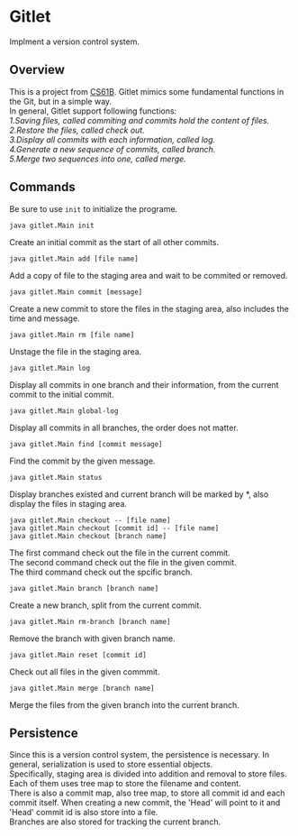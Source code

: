 # Gitlet
Implment a version control system.
## Overview
This is a project from [CS61B](https://sp21.datastructur.es/materials/proj/proj2/proj2). Gitlet mimics some fundamental functions in the Git, but in a simple way.  
In general, Gitlet support following functions:  
_1.Saving files, called commiting and commits hold the content of files._  
_2.Restore the files, called check out._  
_3.Display all commits with each information, called log._  
_4.Generate a new sequence of commits, called branch._  
_5.Merge two sequences into one, called merge._
## Commands
Be sure to use `init` to initialize the programe.  
```
java gitlet.Main init 
```
Create an initial commit as the start of all other commits.
```
java gitlet.Main add [file name]
```
Add a copy of file to the staging area and wait to be commited or removed.
```
java gitlet.Main commit [message]
```
Create a new commit to store the files in the staging area, also includes the time and message.
```
java gitlet.Main rm [file name]
```
Unstage the file in the staging area.
```
java gitlet.Main log
```
Display all commits in one branch and their information, from the current commit to the initial commit.
```
java gitlet.Main global-log
```
Display all commits in all branches, the order does not matter.
```
java gitlet.Main find [commit message]
```
Find the commit by the given message.
```
java gitlet.Main status
```
Display branches existed and current branch will be marked by *, also display the files in staging area.
```
java gitlet.Main checkout -- [file name]
java gitlet.Main checkout [commit id] -- [file name]
java gitlet.Main checkout [branch name]
```
The first command check out the file in the current commit.  
The second command check out the file in the given commit.  
The third command check out the spcific branch. 
```
java gitlet.Main branch [branch name]
```
Create a new branch, split from the current commit.
```
java gitlet.Main rm-branch [branch name]
```
Remove the branch with given branch name.
```
java gitlet.Main reset [commit id]
```
Check out all files in the given commmit.
```
java gitlet.Main merge [branch name]
```
Merge the files from the given branch into the current branch.
## Persistence
Since this is a version control system, the persistence is necessary. In general, serialization is used to store essential objects.  
Specifically, staging area is divided into addition and removal to store files. Each of them uses tree map to store the filename and content.  
There is also a commit map, also tree map, to store all commit id and each commit itself. When creating a new commit, the 'Head' will point to it and 'Head' commit id is also store into a file.  
Branches are also stored for tracking the current branch.
